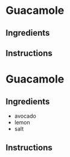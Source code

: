 # Guacamole
## Ingredients
## Instructions
# Guacamole
## Ingredients
* avocado
* lemon
* salt
## Instructions
